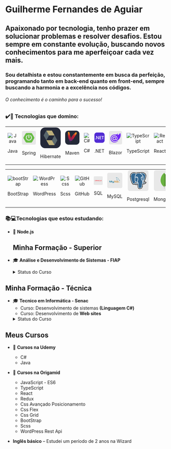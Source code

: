 # Guilherme Fernandes de Aguiar
## Apaixonado por tecnologia, tenho prazer em solucionar problemas e resolver desafios. Estou sempre em constante evolução, buscando novos conhecimentos para me aperfeiçoar cada vez mais.
### Sou detalhista e estou constantemente em busca da perfeição, programando tanto em back-end quanto em front-end, sempre buscando a harmonia e a excelência nos códigos.
###### O conhecimento é o caminho para o sucesso!

### ✔️💯 Tecnologias que domino:
<table>
  <tr>
    <td align="center">
      <img src="https://skillicons.dev/icons?i=java" width="65px" alt="Java" /><br/>
      <p>Java</p>
    </td>
    <td align="center">
      <img src="https://raw.githubusercontent.com/gui-bus/TechIcons/70f9ca213e35be00f41c0350d77c238c999db688/Light/Spring%20Boot.svg" width="65px" alt="Spring Boot" /><br/>
      <p>Spring</p>
    </td>
 <td align="center">
      <img src="https://raw.githubusercontent.com/tandpfun/skill-icons/65dea6c4eaca7da319e552c09f4cf5a9a8dab2c8/icons/Hibernate-Dark.svg" width="65px" alt="Hibernate" /><br/>
      <p>Hibernate</p>
    </td>
     <td align="center">
      <img src="https://github.com/tandpfun/skill-icons/blob/main/icons/Maven-Dark.svg" width="65px" alt="Maven" /><br/>
      <p>Maven</p>
    </td>
    <td align="center">
      <img src="https://skillicons.dev/icons?i=c#"  width="65px" alt="C#" /><br/>
      <p>C#</p>
    </td>
 <td align="center">
      <img src="https://github.com/tandpfun/skill-icons/blob/main/icons/DotNet.svg" width="65px" alt=".NET" /><br/>
      <p>.NET</p>
    </td>
     <td align="center">
      <img src="https://github.com/gui-bus/TechIcons/blob/main/Light/Blazor.svg" width="65px" alt="Blazor" /><br/>
      <p>Blazor</p>
    </td>
    <td align="center">
      <img src="https://skillicons.dev/icons?i=typescript"  width="65px" alt="TypeScript" /><br/>
      <p>TypeScript</p>
    </td>
    <td align="center">
      <img src="https://skillicons.dev/icons?i=react"  width="65px" alt="React" /><br/>
      <p>React</p>
    </td>
    <td align="center">
      <img src="https://skillicons.dev/icons?i=javascript"  width="65px" alt="JavaScript" /><br/>
      <p>JavaScript</p>
    </td>
    <td align="center">
      <img src="https://skillicons.dev/icons?i=redux"  width="65px" alt="Redux" /><br/>
      <p>Redux</p>
    </td>
    <td align="center">
      <img src="https://skillicons.dev/icons?i=css" width="65px" alt="Css" /><br/>
      <p>Css</p>
    </td>
  </tr>
</table>
<table>
  <tr>
    <td align="center">
      <img src="https://skillicons.dev/icons?i=bootstrap"  width="65px" alt="bootStrap" /><br/>
      <p>BootStrap</p>
    </td>
     <td align="center">
      <img src="https://skillicons.dev/icons?i=wordpress"  width="65px" alt="WordPress" /><br/>
      <p>WordPress</p>
    </td>
    <td align="center">
      <img src="https://skillicons.dev/icons?i=scss" width="65px" alt="Scss" /><br/>
      <p>Scss</p>
    </td>
    <td align="center">
      <img src="https://skillicons.dev/icons?i=github"  width="65px" alt="GitHub" /><br/>
      <p>GitHub</p>
    </td>
    <td align="center">
      <img width="65px" alt="Oracle SQL" src="https://github.com/gui-bus/TechIcons/blob/main/Light/Oracle.svg"><br/>
      <p>SQL</p>
    </td>
    <td align="center">
      <img width="65px" alt="MySQL" src="https://github.com/gui-bus/TechIcons/blob/main/Light/MySQL.svg"><br/>
      <p>MySQL</p>
    </td>
<td align="center">
      <img src="https://github.com/gui-bus/TechIcons/blob/main/Light/PostgreSQL.svg"  width="65px" alt="postgresql" /><br/>
      <p>Postgresql</p>
    </td>
    <td align="center">
      <img src="https://github.com/gui-bus/TechIcons/blob/main/Light/MongoDB.svg"  width="65px" alt="mongoDB" /><br/>
      <p>MongoDB</p>
    </td>
    <td align="center">
      <img src="https://skillicons.dev/icons?i=firebase"  width="65px" alt="FireBase" /><br/>
      <p>Firebase</p>
    </td>
     <td align="center">
      <img src="https://github.com/tandpfun/skill-icons/blob/main/icons/Github-Dark.svg"  width="65px" alt="GitHub" /><br/>
      <p>GitHub</p>
    </td>
    <td align="center">
      <img src="https://github.com/tandpfun/skill-icons/blob/main/icons/Git.svg"  width="65px" alt="Git" /><br/>
      <p>Git</p>
    </td>
  </tr>
</table>

### 📚💻Tecnologias que estou estudando:
- 🚀 **Node.js**
  ## Minha Formação - Superior

- 🎓 **Análise e Desenvolvimento de Sistemas - FIAP**
  <details>
    <summary>Status do Curso</summary>
    - Iniciado em 02/2015 e concluído em 12/2016
  </details>
## Minha Formação - Técnica

- 🎓 **Tecnico em Informática - Senac**<br/>
  - Curso: Desenvolvimento de sistemas **(Linguagem C#)**
  - Curso: Desenvolvimento de **Web sites**<br/>
  <details>
    <summary>Status do Curso</summary>
    - Iniciado em 02/2015 e concluído em 12/2016
  </details>
## Meus Cursos

- 📖 **Cursos na Udemy**
  - C#
  - Java
    
- 📖 **Cursos na Origamid**
  - JavaScript - ES6
  - TypeScript
  - React
  - Redux
  - Css Avançado Posicionamento
  - Css Flex
  - Css Grid
  - BootStrap
  - Scss
  - WordPress Rest Api
- **Inglês básico** – Estudei um período de 2 anos na Wizard
